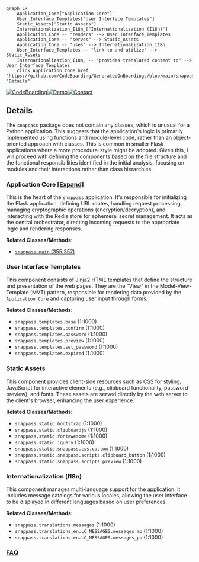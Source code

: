 ```mermaid
graph LR
    Application_Core["Application Core"]
    User_Interface_Templates["User Interface Templates"]
    Static_Assets["Static Assets"]
    Internationalization_I18n_["Internationalization (I18n)"]
    Application_Core -- "renders" --> User_Interface_Templates
    Application_Core -- "serves" --> Static_Assets
    Application_Core -- "uses" --> Internationalization_I18n_
    User_Interface_Templates -- "link to and utilize" --> Static_Assets
    Internationalization_I18n_ -- "provides translated content to" --> User_Interface_Templates
    click Application_Core href "https://github.com/CodeBoarding/GeneratedOnBoardings/blob/main/snappass/Application_Core.md" "Details"
```

[![CodeBoarding](https://img.shields.io/badge/Generated%20by-CodeBoarding-9cf?style=flat-square)](https://github.com/CodeBoarding/GeneratedOnBoardings)[![Demo](https://img.shields.io/badge/Try%20our-Demo-blue?style=flat-square)](https://www.codeboarding.org/demo)[![Contact](https://img.shields.io/badge/Contact%20us%20-%20contact@codeboarding.org-lightgrey?style=flat-square)](mailto:contact@codeboarding.org)

## Details

The `snappass` package does not contain any classes, which is unusual for a Python application. This suggests that the application's logic is primarily implemented using functions and module-level code, rather than an object-oriented approach with classes. This is common in smaller Flask applications where a more procedural style might be adopted. Given this, I will proceed with defining the components based on the file structure and the functional responsibilities identified in the initial analysis, focusing on modules and their interactions rather than class hierarchies.

### Application Core [[Expand]](./Application_Core.md)
This is the heart of the `snappass` application. It's responsible for initializing the Flask application, defining URL routes, handling request processing, managing cryptographic operations (encryption/decryption), and interacting with the Redis store for ephemeral secret management. It acts as the central orchestrator, directing incoming requests to the appropriate logic and rendering responses.


**Related Classes/Methods**:

- <a href="https://github.com/pinterest/snappass/blob/master/snappass/main.py#L355-L357" target="_blank" rel="noopener noreferrer">`snappass.main` (355:357)</a>


### User Interface Templates
This component consists of Jinja2 HTML templates that define the structure and presentation of the web pages. They are the "View" in the Model-View-Template (MVT) pattern, responsible for rendering data provided by the `Application Core` and capturing user input through forms.


**Related Classes/Methods**:

- `snappass.templates.base` (1:1000)
- `snappass.templates.confirm` (1:1000)
- `snappass.templates.password` (1:1000)
- `snappass.templates.preview` (1:1000)
- `snappass.templates.set_password` (1:1000)
- `snappass.templates.expired` (1:1000)


### Static Assets
This component provides client-side resources such as CSS for styling, JavaScript for interactive elements (e.g., clipboard functionality, password preview), and fonts. These assets are served directly by the web server to the client's browser, enhancing the user experience.


**Related Classes/Methods**:

- `snappass.static.bootstrap` (1:1000)
- `snappass.static.clipboardjs` (1:1000)
- `snappass.static.fontawesome` (1:1000)
- `snappass.static.jquery` (1:1000)
- `snappass.static.snappass.css.custom` (1:1000)
- `snappass.static.snappass.scripts.clipboard_button` (1:1000)
- `snappass.static.snappass.scripts.preview` (1:1000)


### Internationalization (I18n)
This component manages multi-language support for the application. It includes message catalogs for various locales, allowing the user interface to be displayed in different languages based on user preferences.


**Related Classes/Methods**:

- `snappass.translations.messages` (1:1000)
- `snappass.translations.en.LC_MESSAGES.messages_mo` (1:1000)
- `snappass.translations.en.LC_MESSAGES.messages_po` (1:1000)




### [FAQ](https://github.com/CodeBoarding/GeneratedOnBoardings/tree/main?tab=readme-ov-file#faq)